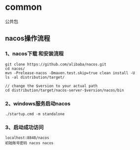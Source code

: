 # common
公共包





## nacos操作流程

### 1、nacos下载 和安装流程

```
git clone https://github.com/alibaba/nacos.git
cd nacos/
mvn -Prelease-nacos -Dmaven.test.skip=true clean install -U  
ls -al distribution/target/

// change the $version to your actual path
cd distribution/target/nacos-server-$version/nacos/bin
```

### 2、windows服务启动nacos

```
./startup.cmd -m standalone
```



### 3、启动成功访问

```
localhost:8848/nacos
初始账号密码 nacos nacos
```

